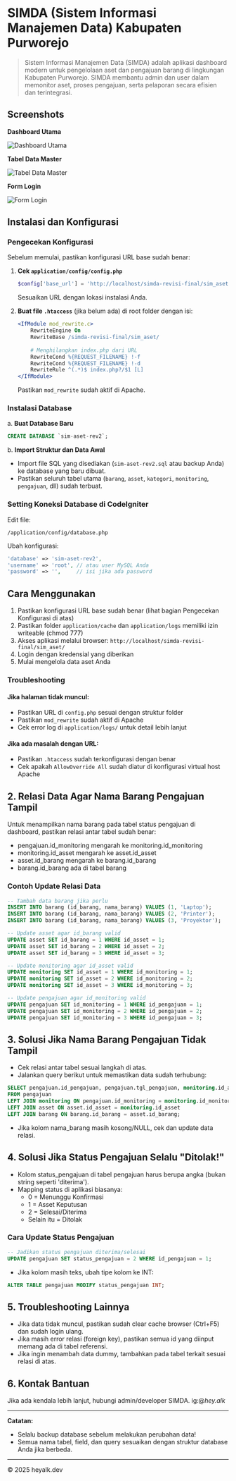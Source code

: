 <!--
Copyright 2025 heyalk.dev
-->

# SIMDA (Sistem Informasi Manajemen Data) Kabupaten Purworejo

> Sistem Informasi Manajemen Data (SIMDA) adalah aplikasi dashboard modern untuk pengelolaan aset dan pengajuan barang di lingkungan Kabupaten Purworejo. SIMDA membantu admin dan user dalam memonitor aset, proses pengajuan, serta pelaporan secara efisien dan terintegrasi.

## Screenshots

 **Dashboard Utama**

![Dashboard Utama](screenshots/dashboard-utama.png)

 **Tabel Data Master**

![Tabel Data Master](screenshots/tabel-data-master.png)

 **Form Login**

![Form Login](screenshots/form-login.png)


## Instalasi dan Konfigurasi

### Pengecekan Konfigurasi

Sebelum memulai, pastikan konfigurasi URL base sudah benar:

1. **Cek `application/config/config.php`**
   ```php
   $config['base_url'] = 'http://localhost/simda-revisi-final/sim_aset/';
   ```
   Sesuaikan URL dengan lokasi instalasi Anda.

2. **Buat file `.htaccess`** (jika belum ada) di root folder dengan isi:
   ```apache
   <IfModule mod_rewrite.c>
       RewriteEngine On
       RewriteBase /simda-revisi-final/sim_aset/
       
       # Menghilangkan index.php dari URL
       RewriteCond %{REQUEST_FILENAME} !-f
       RewriteCond %{REQUEST_FILENAME} !-d
       RewriteRule ^(.*)$ index.php?/$1 [L]
   </IfModule>
   ```
   Pastikan `mod_rewrite` sudah aktif di Apache.

### Instalasi Database

a. **Buat Database Baru**
```sql
CREATE DATABASE `sim-aset-rev2`;
```

b. **Import Struktur dan Data Awal**
- Import file SQL yang disediakan (`sim-aset-rev2.sql` atau backup Anda) ke database yang baru dibuat.
- Pastikan seluruh tabel utama (`barang`, `asset`, `kategori`, `monitoring`, `pengajuan`, dll) sudah terbuat.

### Setting Koneksi Database di CodeIgniter
Edit file:
```
/application/config/database.php
```

Ubah konfigurasi:
```php
'database' => 'sim-aset-rev2',
'username' => 'root', // atau user MySQL Anda
'password' => '',     // isi jika ada password
```

## Cara Menggunakan

1. Pastikan konfigurasi URL base sudah benar (lihat bagian Pengecekan Konfigurasi di atas)
2. Pastikan folder `application/cache` dan `application/logs` memiliki izin writeable (chmod 777)
3. Akses aplikasi melalui browser: `http://localhost/simda-revisi-final/sim_aset/`
4. Login dengan kredensial yang diberikan
5. Mulai mengelola data aset Anda

### Troubleshooting

#### Jika halaman tidak muncul:
- Pastikan URL di `config.php` sesuai dengan struktur folder
- Pastikan `mod_rewrite` sudah aktif di Apache
- Cek error log di `application/logs/` untuk detail lebih lanjut

#### Jika ada masalah dengan URL:
- Pastikan `.htaccess` sudah terkonfigurasi dengan benar
- Cek apakah `AllowOverride All` sudah diatur di konfigurasi virtual host Apache

## 2. Relasi Data Agar Nama Barang Pengajuan Tampil

Untuk menampilkan nama barang pada tabel status pengajuan di dashboard, pastikan relasi antar tabel sudah benar:

- pengajuan.id_monitoring mengarah ke monitoring.id_monitoring
- monitoring.id_asset mengarah ke asset.id_asset
- asset.id_barang mengarah ke barang.id_barang
- barang.id_barang ada di tabel barang

### Contoh Update Relasi Data
```sql
-- Tambah data barang jika perlu
INSERT INTO barang (id_barang, nama_barang) VALUES (1, 'Laptop');
INSERT INTO barang (id_barang, nama_barang) VALUES (2, 'Printer');
INSERT INTO barang (id_barang, nama_barang) VALUES (3, 'Proyektor');

-- Update asset agar id_barang valid
UPDATE asset SET id_barang = 1 WHERE id_asset = 1;
UPDATE asset SET id_barang = 2 WHERE id_asset = 2;
UPDATE asset SET id_barang = 3 WHERE id_asset = 3;

-- Update monitoring agar id_asset valid
UPDATE monitoring SET id_asset = 1 WHERE id_monitoring = 1;
UPDATE monitoring SET id_asset = 2 WHERE id_monitoring = 2;
UPDATE monitoring SET id_asset = 3 WHERE id_monitoring = 3;

-- Update pengajuan agar id_monitoring valid
UPDATE pengajuan SET id_monitoring = 1 WHERE id_pengajuan = 1;
UPDATE pengajuan SET id_monitoring = 2 WHERE id_pengajuan = 2;
UPDATE pengajuan SET id_monitoring = 3 WHERE id_pengajuan = 3;
```

## 3. Solusi Jika Nama Barang Pengajuan Tidak Tampil

- Cek relasi antar tabel sesuai langkah di atas.
- Jalankan query berikut untuk memastikan data sudah terhubung:
```sql
SELECT pengajuan.id_pengajuan, pengajuan.tgl_pengajuan, monitoring.id_asset, asset.id_barang, barang.nama_barang
FROM pengajuan
LEFT JOIN monitoring ON pengajuan.id_monitoring = monitoring.id_monitoring
LEFT JOIN asset ON asset.id_asset = monitoring.id_asset
LEFT JOIN barang ON barang.id_barang = asset.id_barang;
```
- Jika kolom nama_barang masih kosong/NULL, cek dan update data relasi.

## 4. Solusi Jika Status Pengajuan Selalu "Ditolak!"

- Kolom status_pengajuan di tabel pengajuan harus berupa angka (bukan string seperti 'diterima').
- Mapping status di aplikasi biasanya:
  - 0 = Menunggu Konfirmasi
  - 1 = Asset Keputusan
  - 2 = Selesai/Diterima
  - Selain itu = Ditolak

### Cara Update Status Pengajuan
```sql
-- Jadikan status pengajuan diterima/selesai
UPDATE pengajuan SET status_pengajuan = 2 WHERE id_pengajuan = 1;
```
- Jika kolom masih teks, ubah tipe kolom ke INT:
```sql
ALTER TABLE pengajuan MODIFY status_pengajuan INT;
```

## 5. Troubleshooting Lainnya
- Jika data tidak muncul, pastikan sudah clear cache browser (Ctrl+F5) dan sudah login ulang.
- Jika masih error relasi (foreign key), pastikan semua id yang diinput memang ada di tabel referensi.
- Jika ingin menambah data dummy, tambahkan pada tabel terkait sesuai relasi di atas.

## 6. Kontak Bantuan
Jika ada kendala lebih lanjut, hubungi admin/developer SIMDA. ig:@_hey.alk_

---

**Catatan:**
- Selalu backup database sebelum melakukan perubahan data!
- Semua nama tabel, field, dan query sesuaikan dengan struktur database Anda jika berbeda.

---

© 2025 heyalk.dev
